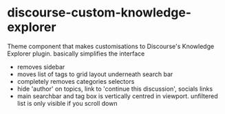 # discourse-custom-knowledge-explorer
Theme component that makes customisations to Discourse's Knowledge Explorer plugin. basically simplifies the interface

- removes sidebar
- moves list of tags to grid layout underneath search bar
- completely removes categories selectors
- hide 'author' on topics, link to 'continue this discussion', socials links
- main searchbar and tag box is vertically centred in viewport. unfiltered list is only visible if you scroll down
